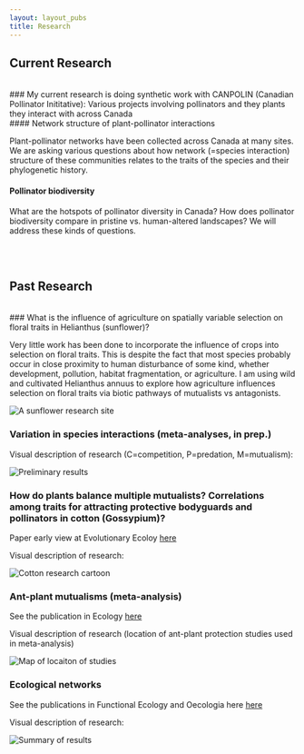 ```yaml
---
layout: layout_pubs
title: Research
---
```



## Current Research
</br>
### My current research is doing synthetic work with CANPOLIN (Canadian Pollinator Inititative): Various projects involving pollinators and they plants they interact with across Canada
</br>
#### Network structure of plant-pollinator interactions

Plant-pollinator networks have been collected across Canada at many sites. We are asking various questions about how network (=species interaction) structure of these communities relates to the traits of the species and their phylogenetic history.

#### Pollinator biodiversity

What are the hotspots of pollinator diversity in Canada? How does pollinator biodiversity compare in pristine vs. human-altered landscapes? We will address these kinds of questions.  

</br>
</br>

## Past Research
</br>
### What is the influence of agriculture on spatially variable selection on floral traits in Helianthus (sunflower)?

Very little work has been done to incorporate the influence of crops into selection on floral traits. This is despite the fact that most species probably occur in close proximity to human disturbance of some kind, whether development, pollution, habitat fragmentation, or agriculture. I am using wild and cultivated Helianthus annuus to explore how agriculture influences selection on floral traits via biotic pathways of mutualists vs antagonists.

![A sunflower research site](http://schamberlain.github.io/scott/img/research_sunflowers.png)

### Variation in species interactions (meta-analyses, in prep.)

Visual description of research (C=competition, P=predation, M=mutualism):

![Preliminary results](http://schamberlain.github.io/scott/img/research_condMA2.png)

### How do plants balance multiple mutualists? Correlations among traits for attracting protective bodyguards and pollinators in cotton (Gossypium)?

Paper early view at Evolutionary Ecoloy [here][]

Visual description of research:

![Cotton research cartoon](http://schamberlain.github.io/scott/img/research_cotton2.png)


### Ant-plant mutualisms (meta-analysis)

See the publication in Ecology [here][]

Visual description of research (location of ant-plant protection studies used in meta-analysis)

![Map of locaiton of studies](http://schamberlain.github.io/scott/img/research_antplantMA2.png)


### Ecological networks

See the publications in Functional Ecology and Oecologia here [here][]

Visual description of research:

![Summary of results](http://schamberlain.github.io/scott/img/research_antbodysize2.png)

[here]: http://schamberlain.github.io/scott/publications.html